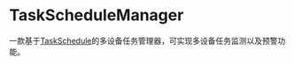 # TaskScheduleManager
一款基于[TaskSchedule](https://github.com/dahall/TaskScheduler)的多设备任务管理器，可实现多设备任务监测以及预警功能。
